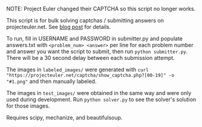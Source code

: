 NOTE: Project Euler changed their CAPTCHA so this script no longer works.

This script is for bulk solving captchas / submitting answers on projecteuler.net. See [blog post](http://franklinta.com/2014/08/24/solving-captchas-on-project-euler) for details.

To run, fill in USERNAME and PASSWORD in submitter.py and populate answers.txt with `<problem_num> <answer>` per line for each problem number and answer you want the script to submit, then run `python submitter.py`. There will be a 30 second delay between each submission attempt.

The images in `labeled_images/` were generated with `curl "https://projecteuler.net/captcha/show_captcha.php?[00-19]" -o "#1.png"` and then manually labeled.

The images in `test_images/` were obtained in the same way and were only used during development. Run `python solver.py` to see the solver's solution for those images.

Requires scipy, mechanize, and beautifulsoup.
